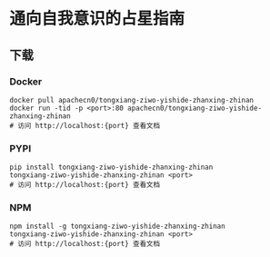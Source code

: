 # 通向自我意识的占星指南

## 下载

### Docker

```
docker pull apachecn0/tongxiang-ziwo-yishide-zhanxing-zhinan
docker run -tid -p <port>:80 apachecn0/tongxiang-ziwo-yishide-zhanxing-zhinan
# 访问 http://localhost:{port} 查看文档
```

### PYPI

```
pip install tongxiang-ziwo-yishide-zhanxing-zhinan
tongxiang-ziwo-yishide-zhanxing-zhinan <port>
# 访问 http://localhost:{port} 查看文档
```

### NPM

```
npm install -g tongxiang-ziwo-yishide-zhanxing-zhinan
tongxiang-ziwo-yishide-zhanxing-zhinan <port>
# 访问 http://localhost:{port} 查看文档
```